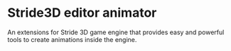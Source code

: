 # Stride3D editor animator
 An extensions for Stride 3D game engine that provides easy and powerful tools to create animations inside the engine.
